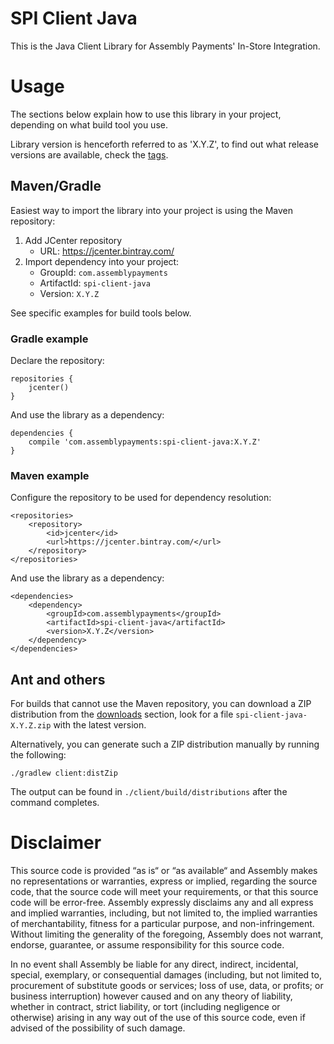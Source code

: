 # SPI Client Java

This is the Java Client Library for Assembly Payments' In-Store Integration.

# Usage

The sections below explain how to use this library in your project, depending on what build tool you use.

Library version is henceforth referred to as 'X.Y.Z', to find out what release versions are available, check the [tags](https://github.com/AssemblyPayments/spi-client-java/releases).

## Maven/Gradle

Easiest way to import the library into your project is using the Maven repository:

1. Add JCenter repository 
    - URL: https://jcenter.bintray.com/
2. Import dependency into your project: 
    - GroupId: `com.assemblypayments`
    - ArtifactId: `spi-client-java`
    - Version: `X.Y.Z`
    
See specific examples for build tools below.

### Gradle example

Declare the repository:

```
repositories {
    jcenter()
}
```

And use the library as a dependency:

```
dependencies {
    compile 'com.assemblypayments:spi-client-java:X.Y.Z'
}
```

### Maven example

Configure the repository to be used for dependency resolution:

```
<repositories>
    <repository>
        <id>jcenter</id>
        <url>https://jcenter.bintray.com/</url>
    </repository>
</repositories>
```

And use the library as a dependency:

```
<dependencies>
    <dependency>
        <groupId>com.assemblypayments</groupId>
        <artifactId>spi-client-java</artifactId>
        <version>X.Y.Z</version>
    </dependency>
</dependencies>
```

## Ant and others

For builds that cannot use the Maven repository, you can download a ZIP distribution from the [downloads](https://github.com/AssemblyPayments/spi-client-java/releases) section, look for a file `spi-client-java-X.Y.Z.zip` with the latest version.

Alternatively, you can generate such a ZIP distribution manually by running the following:

```
./gradlew client:distZip
```

The output can be found in `./client/build/distributions` after the command completes.

# Disclaimer

This source code is provided “as is“ or “as available“ and Assembly makes no representations or warranties, express or implied, regarding the source code, that the source code will meet your requirements, or that this source code will be error-free. Assembly expressly disclaims any and all express and implied warranties, including, but not limited to, the implied warranties of merchantability, fitness for a particular purpose, and non-infringement. Without limiting the generality of the foregoing, Assembly does not warrant, endorse, guarantee, or assume responsibility for this source code.   

In no event shall Assembly be liable for any direct, indirect, incidental, special, exemplary, or consequential damages (including, but not limited to, procurement of substitute goods or services; loss of use, data, or profits; or business interruption) however caused and on any theory of liability, whether in contract, strict liability, or tort (including negligence or otherwise) arising in any way out of the use of this source code, even if advised of the possibility of such damage.
